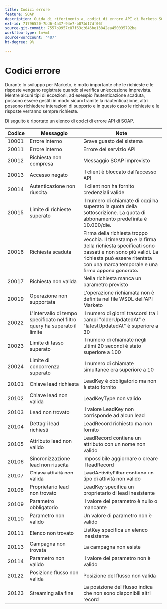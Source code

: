 ```yaml
---
title: Codici errore
feature: SOAP
description: Guida di riferimento ai codici di errore API di Marketo SOAP con messaggi e note, che descrivono gli errori di autenticazione, i limiti di tasso e concorrenza e i problemi di richiesta.
exl-id: 71796520-7bd6-4a37-94e7-b073d17df06f
source-git-commit: 7557b9957c87f63c2646be13842ea450035792be
workflow-type: tm+mt
source-wordcount: '407'
ht-degree: 9%

---
```


# Codici errore

Durante lo sviluppo per Marketo, è molto importante che le richieste e le risposte vengano registrate quando si verifica un’eccezione imprevista.  Mentre alcuni tipi di eccezioni, ad esempio l’autenticazione scaduta, possono essere gestiti in modo sicuro tramite la riautenticazione, altri possono richiedere interazioni di supporto e in questo caso le richieste e le risposte verranno sempre richieste.

Di seguito è riportato un elenco di codici di errore API di SOAP.

| Codice | Messaggio | Note |
|--- |--- |--- |
| 10001 | Errore interno | Grave guasto del sistema |
| 20011 | Errore interno | Errore del servizio API |
| 20012 | Richiesta non compresa | Messaggio SOAP imprevisto |
| 20013 | Accesso negato | Il client è bloccato dall’accesso API |
| 20014 | Autenticazione non riuscita | Il client non ha fornito credenziali valide |
| 20015 | Limite di richieste superato | Il numero di chiamate di oggi ha superato la quota della sottoscrizione. La quota di abbonamento predefinita è 10.000/die. |
| 20016 | Richiesta scaduta | Firma della richiesta troppo vecchia. Il timestamp e la firma della richiesta specificati sono passati e non sono più validi. La richiesta può essere ritentata con una marca temporale e una firma appena generate. |
| 20017 | Richiesta non valida | Nella richiesta manca un parametro previsto |
| 20019 | Operazione non supportata | L&#39;operazione richiamata non è definita nel file WSDL dell&#39;API Marketo |
| 20022 | L&#39;intervallo di tempo specificato nel filtro query ha superato il limite | Il numero di giorni trascorsi tra i campi &quot;olderUpdatedAt&quot; e &quot;latestUpdatedAt&quot; è superiore a 30 |
| 20023 | Limite di tasso superato | Il numero di chiamate negli ultimi 20 secondi è stato superiore a 100 |
| 20024 | Limite di concorrenza superato | Il numero di chiamate simultanee era superiore a 10 |
| 20101 | Chiave lead richiesta | LeadKey è obbligatorio ma non è stato fornito |
| 20102 | Chiave lead non valida | LeadKeyType non valido |
| 20103 | Lead non trovato | Il valore LeadKey non corrisponde ad alcun lead |
| 20104 | Dettagli lead richiesti | LeadRecord richiesto ma non fornito |
| 20105 | Attributo lead non valido | LeadRecord contiene un attributo con un nome non valido |
| 20106 | Sincronizzazione lead non riuscita | Impossibile aggiornare o creare il leadRecord |
| 20107 | Chiave attività non valida | LeadActivityFilter contiene un tipo di attività non valido |
| 20108 | Proprietario lead non trovato | LeadKey specifica un proprietario di lead inesistente |
| 20109 | Parametro obbligatorio | Il valore del parametro è nullo o mancante |
| 20110 | Parametro non valido | Un valore di parametro non è valido |
| 20111 | Elenco non trovato | ListKey specifica un elenco inesistente |
| 20113 | Campagna non trovata | La campagna non esiste |
| 20114 | Parametro non valido | Il valore del parametro non è valido |
| 20122 | Posizione flusso non valida | Posizione del flusso non valida |
| 20123 | Streaming alla fine | La posizione del flusso indica che non sono disponibili altri record |
